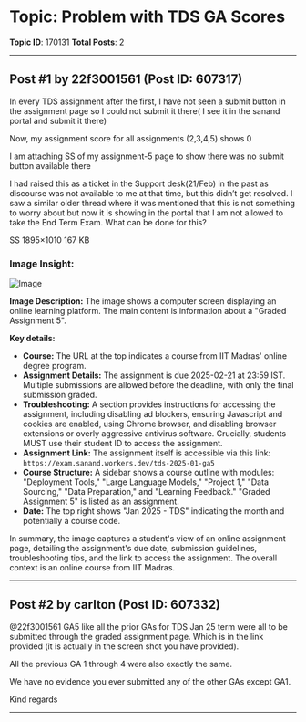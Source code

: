 # Topic: Problem with TDS GA Scores
**Topic ID**: 170131
**Total Posts**: 2

---

## Post #1 by 22f3001561 (Post ID: 607317)
In every TDS assignment after the first, I have not seen a submit button in the assignment page so I could not submit it there( I see it in the sanand portal and submit it there)


Now, my assignment score for all assignments (2,3,4,5) shows 0


I am attaching SS of my assignment-5 page to show there was no submit button available there


I had raised this as a ticket in the Support desk(21/Feb) in the past as discourse was not available to me at that time, but this didn’t get resolved. I saw a similar older thread where it was mentioned that this is not something to worry about but now it is showing in the portal that I am not allowed to take the End Term Exam. What can be done for this?


SS
1895×1010 167 KB

### Image Insight:
![Image](https://europe1.discourse-cdn.com/flex013/uploads/iitm/optimized/3X/5/5/55a128c9bfe559f473f6bbefc14cd659cb0f36b4_2_690x367.png)

**Image Description:** The image shows a computer screen displaying an online learning platform.  The main content is information about a "Graded Assignment 5".

**Key details:**

* **Course:**  The URL at the top indicates a course from IIT Madras' online degree program.
* **Assignment Details:** The assignment is due 2025-02-21 at 23:59 IST. Multiple submissions are allowed before the deadline, with only the final submission graded.
* **Troubleshooting:**  A section provides instructions for accessing the assignment, including disabling ad blockers, ensuring Javascript and cookies are enabled, using Chrome browser, and disabling browser extensions or overly aggressive antivirus software.  Crucially, students MUST use their student ID to access the assignment.
* **Assignment Link:** The assignment itself is accessible via this link: `https://exam.sanand.workers.dev/tds-2025-01-ga5`
* **Course Structure:** A sidebar shows a course outline with modules: "Deployment Tools," "Large Language Models," "Project 1," "Data Sourcing," "Data Preparation," and "Learning Feedback." "Graded Assignment 5" is listed as an assignment.
* **Date:** The top right shows "Jan 2025 - TDS" indicating the month and potentially a course code.


In summary, the image captures a student's view of an online assignment page, detailing the assignment's due date, submission guidelines, troubleshooting tips, and the link to access the assignment. The overall context is an online course from IIT Madras.

---

## Post #2 by carlton (Post ID: 607332)
@22f3001561
 GA5 like all the prior GAs for TDS Jan 25 term were all to be submitted through the graded assignment page. Which is in the link provided (it is actually in the screen shot you have provided).

All the previous GA 1 through 4 were also exactly the same.


We have no evidence you ever submitted any of the other GAs except GA1.


Kind regards

---
